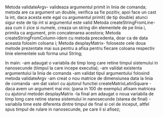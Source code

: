 Metoda validateArgv- valideaza argumentul primit in linia de comanda; metoda are ca argument un double, verifica sa fie pozitiv, apoi face un cast la int, daca acesta este egal cu argumentul primit( de tip double) atunci sigur este de tip int si argumentul este valid
Metoda createStringFromLine- asa cum ii zice si numele, creaza un string din elementele de pe linia i, primita ca argument, prin concatenarea acestora;
Metoda createStringFromColumn-idem cu metoda precedenta, doar ca de data aceasta folosim coloana i;
Metoda desplayMatrix- foloseste cele doua metode prezentate mai sus pentru a afisa pentru fiecare coloana respectiv linie elementele sub forma unui String;

In main:
-am adaugat o variabila de timp long care retine timpul sistemului in nanosecunde (tiimpul la care incepe executia);
-am validat existenta argumentului la linia de comanda
-am validat tipul argumentului folosind metoda validateArgv
-am creat o nou matrice de dimensiunea data la linia de comanda
-am dat valori cu ajutorul functiei createMatrixLatinSquare
-daca avem un argument mai mic (pana in 100 de exemplu) afisam matricea cu ajutorul metodei desplayMatrix
-la final am adaugat o noua variabila de timp long care retine starea sistemului in nanosecunde (starea de final)
-variabila time este diferenta dintre timpul de final si cel de inceput, altfel spus timpul de rulare in nanosecunde, pe care il si afisez;

